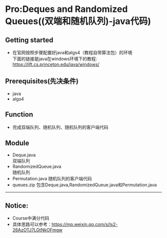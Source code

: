 Pro:Deques and Randomized Queues((双端和随机队列)-java代码)
=====

Getting started
---
* 在官网按照步骤配置好java和algs4（教程自带算法包）的环境  
下面的链接是java在windows环境下的教程:  
https://lift.cs.princeton.edu/java/windows/

Prerequisites(先决条件)
---
* java 
* algs4

Function
---
* 完成双端队列、随机队列、随机队列的客户端代码



Module
---
* Deque.java  
双端队列
* RandomizedQueue.java  
随机队列
* Permutation.java
随机队列的客户端代码
* queues.zip
包含Deque.java,RandomizedQueue.java和Permutation.java
---

Notice:
--- 
* Course中满分代码
* 具体思路可以参考：https://mp.weixin.qq.com/s/Is2-26AzOTJ7LGtNkOFmgw
